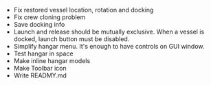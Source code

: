 * Fix restored vessel location, rotation and docking
* Fix crew cloning problem
* Save docking info
* Launch and release should be mutually exclusive. When a vessel is docked, launch button must be disabled.
* Simplify hangar menu. It's enough to have controls on GUI window.
* Test hangar in space
* Make inline hangar models
* Make Toolbar icon
* Write READMY.md